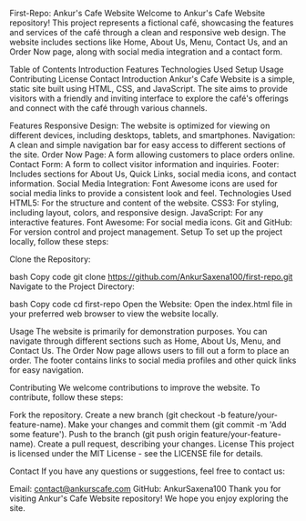 First-Repo: Ankur's Cafe Website
Welcome to Ankur's Cafe Website repository! This project represents a fictional café, showcasing the features and services of the café through a clean and responsive web design. The website includes sections like Home, About Us, Menu, Contact Us, and an Order Now page, along with social media integration and a contact form.

Table of Contents
Introduction
Features
Technologies Used
Setup
Usage
Contributing
License
Contact
Introduction
Ankur's Cafe Website is a simple, static site built using HTML, CSS, and JavaScript. The site aims to provide visitors with a friendly and inviting interface to explore the café's offerings and connect with the café through various channels.

Features
Responsive Design: The website is optimized for viewing on different devices, including desktops, tablets, and smartphones.
Navigation: A clean and simple navigation bar for easy access to different sections of the site.
Order Now Page: A form allowing customers to place orders online.
Contact Form: A form to collect visitor information and inquiries.
Footer: Includes sections for About Us, Quick Links, social media icons, and contact information.
Social Media Integration: Font Awesome icons are used for social media links to provide a consistent look and feel.
Technologies Used
HTML5: For the structure and content of the website.
CSS3: For styling, including layout, colors, and responsive design.
JavaScript: For any interactive features.
Font Awesome: For social media icons.
Git and GitHub: For version control and project management.
Setup
To set up the project locally, follow these steps:

Clone the Repository:

bash
Copy code
git clone https://github.com/AnkurSaxena100/first-repo.git
Navigate to the Project Directory:

bash
Copy code
cd first-repo
Open the Website:
Open the index.html file in your preferred web browser to view the website locally.

Usage
The website is primarily for demonstration purposes. You can navigate through different sections such as Home, About Us, Menu, and Contact Us. The Order Now page allows users to fill out a form to place an order. The footer contains links to social media profiles and other quick links for easy navigation.

Contributing
We welcome contributions to improve the website. To contribute, follow these steps:

Fork the repository.
Create a new branch (git checkout -b feature/your-feature-name).
Make your changes and commit them (git commit -m 'Add some feature').
Push to the branch (git push origin feature/your-feature-name).
Create a pull request, describing your changes.
License
This project is licensed under the MIT License - see the LICENSE file for details.

Contact
If you have any questions or suggestions, feel free to contact us:

Email: contact@ankurscafe.com
GitHub: AnkurSaxena100
Thank you for visiting Ankur's Cafe Website repository! We hope you enjoy exploring the site.
